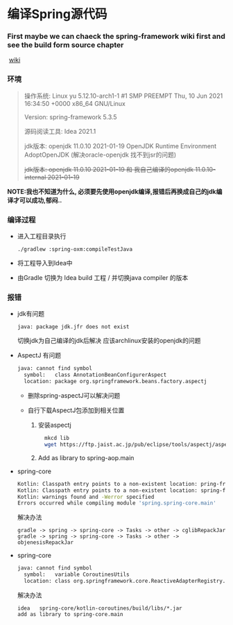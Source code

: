 # 编译Spring源代码

### First maybe we can chaeck the spring-framework wiki first and see the build form source chapter

​	[wiki](https://github.com/spring-projects/spring-framework/wiki)

### 环境

> 操作系统:  Linux yu 5.12.10-arch1-1 #1 SMP PREEMPT Thu, 10 Jun 2021 16:34:50 +0000 x86_64 GNU/Linux
>
> Version: spring-framework 5.3.5
>
> 源码阅读工具:  Idea 2021.1
>
> jdk版本:  openjdk 11.0.10 2021-01-19 OpenJDK Runtime Environment AdoptOpenJDK    (解决oracle-openjdk 找不到jsr的问题)
>
> ~~jdk版本:     openjdk 11.0.10 2021-01-19  和 我自己编译的openjdk 11.0.10-internal 2021-01-19~~

**NOTE:我也不知道为什么, 必须要先使用openjdk编译,报错后再换成自己的jdk编译才可以成功,郁闷..**

### 编译过程

* 进入工程目录执行

  `./gradlew :spring-oxm:compileTestJava`

* 将工程导入到Idea中

* 由Gradle 切换为 Idea  build 工程 / 并切换java compiler 的版本

### 报错

* jdk有问题

  ```
  java: package jdk.jfr does not exist
  ```

  切换jdk为自己编译的jdk后解决   应该archlinux安装的openjdk的问题


* AspectJ 有问题

  ```bash
  java: cannot find symbol
    symbol:   class AnnotationBeanConfigurerAspect
    location: package org.springframework.beans.factory.aspectj
  ```
  
  
    * 删除spring-aspectJ可以解决问题
  
    * 自行下载AspectJ包添加到相关位置
  
      1. 安装aspectj	
  
         ```bash
           mkcd lib
           wget https://ftp.jaist.ac.jp/pub/eclipse/tools/aspectj/aspectj-1.9.6.jar
         ```
  
      2. Add as library to spring-aop.main
  
* spring-core

  ```bash
  Kotlin: Classpath entry points to a non-existent location: pring-framework-5.3.6/spring-core/build/libs/spring-cglib-repack-3.3.0.jar
  Kotlin: Classpath entry points to a non-existent location: spring-framework-5.3.6/spring-core/build/libs/spring-objenesis-repack-3.2.jar
  Kotlin: warnings found and -Werror specified
  Errors occurred while compiling module 'spring.spring-core.main'
  ```

  解决办法

  ```
  gradle -> spring -> spring-core -> Tasks -> other -> cglibRepackJar
  gradle -> spring -> spring-core -> Tasks -> other -> objenesisRepackJar
  ```

* spring-core

  ```bash
  java: cannot find symbol
    symbol:   variable CoroutinesUtils
    location: class org.springframework.core.ReactiveAdapterRegistry.CoroutinesRegistrar
  ```

  解决办法

  ```
  idea   spring-core/kotlin-coroutines/build/libs/*.jar
  add as library to spring-core.main
  ```

  